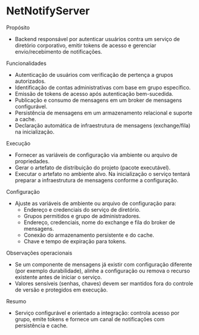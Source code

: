 # NetNotifyServer

Propósito
- Backend responsável por autenticar usuários contra um serviço de diretório corporativo, emitir tokens de acesso e gerenciar envio/recebimento de notificações.

Funcionalidades
- Autenticação de usuários com verificação de pertença a grupos autorizados.
- Identificação de contas administrativas com base em grupo específico.
- Emissão de tokens de acesso após autenticação bem-sucedida.
- Publicação e consumo de mensagens em um broker de mensagens configurável.
- Persistência de mensagens em um armazenamento relacional e suporte a cache.
- Declaração automática de infraestrutura de mensagens (exchange/fila) na inicialização.

Execução
- Fornecer as variáveis de configuração via ambiente ou arquivo de propriedades.
- Gerar o artefato de distribuição do projeto (pacote executável).
- Executar o artefato no ambiente alvo. Na inicialização o serviço tentará preparar a infraestrutura de mensagens conforme a configuração.

Configuração
- Ajuste as variáveis de ambiente ou arquivo de configuração para:
  - Endereço e credenciais do serviço de diretório.
  - Grupos permitidos e grupo de administradores.
  - Endereço, credenciais, nome do exchange e fila do broker de mensagens.
  - Conexão do armazenamento persistente e do cache.
  - Chave e tempo de expiração para tokens.

Observações operacionais
- Se um componente de mensagens já existir com configuração diferente (por exemplo durabilidade), alinhe a configuração ou remova o recurso existente antes de iniciar o serviço.
- Valores sensíveis (senhas, chaves) devem ser mantidos fora do controle de versão e protegidos em execução.

Resumo
- Serviço configurável e orientado a integração: controla acesso por grupo, emite tokens e fornece um canal de notificações com persistência e cache.